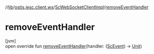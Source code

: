 //[lib](../../../index.md)/[ostis.jesc.client.ws](../index.md)/[ScWebSocketClientImpl](index.md)/[removeEventHandler](remove-event-handler.md)

# removeEventHandler

[jvm]\
open override fun [removeEventHandler](remove-event-handler.md)(handler: ([ScEvent](../../ostis.jesc.client.model.event/-sc-event/index.md)) -&gt; [Unit](https://kotlinlang.org/api/latest/jvm/stdlib/kotlin/-unit/index.html))
